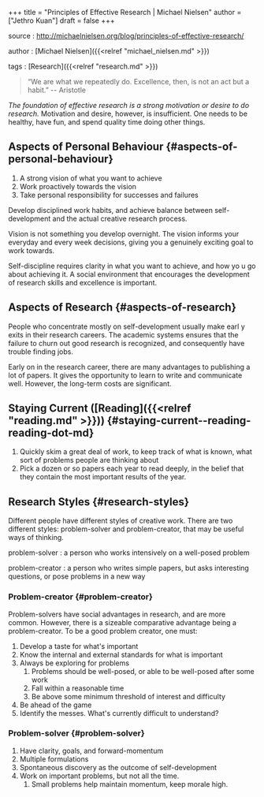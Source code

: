 +++
title = "Principles of Effective Research | Michael Nielsen"
author = ["Jethro Kuan"]
draft = false
+++

source
: <http://michaelnielsen.org/blog/principles-of-effective-research/>

author
: [Michael Nielsen]({{<relref "michael_nielsen.md" >}})

tags
: [Research]({{<relref "research.md" >}})

> “We are what we repeatedly do. Excellence, then, is not an act but a habit.” -- Aristotle

_The foundation of effective research is a strong motivation or desire to do
research._ Motivation and desire, however, is insufficient. One needs to be
healthy, have fun, and spend quality time doing other things.

## Aspects of Personal Behaviour {#aspects-of-personal-behaviour}

1.  A strong vision of what you want to achieve
2.  Work proactively towards the vision
3.  Take personal responsibility for successes and failures

Develop disciplined work habits, and achieve balance between self-development
and the actual creative research process.

Vision is not something you develop overnight. The vision informs your everyday
and every week decisions, giving you a genuinely exciting goal to work towards.

Self-discipline requires clarity in what you want to achieve, and how yo u go
about achieving it. A social environment that encourages the development of
research skills and excellence is important.

## Aspects of Research {#aspects-of-research}

People who concentrate mostly on self-development usually make earl y exits in
their research careers. The academic systems ensures that the failure to churn
out good research is recognized, and consequently have trouble finding jobs.

Early on in the research career, there are many advantages to publishing a lot
of papers. It gives the opportunity to learn to write and communicate well.
However, the long-term costs are significant.

## Staying Current ([Reading]({{<relref "reading.md" >}})) {#staying-current--reading-reading-dot-md}

1.  Quickly skim a great deal of work, to keep track of what is known, what sort
    of problems people are thinking about
2.  Pick a dozen or so papers each year to read deeply, in the belief that they
    contain the most important results of the year.

## Research Styles {#research-styles}

Different people have different styles of creative work. There are two different
styles: problem-solver and problem-creator, that may be useful ways of thinking.

problem-solver
: a person who works intensively on a well-posed
problem

problem-creator
: a person who writes simple papers, but asks
interesting questions, or pose problems in a new way

### Problem-creator {#problem-creator}

Problem-solvers have social advantages in research, and are more common.
However, there is a sizeable comparative advantage being a problem-creator. To
be a good problem creator, one must:

1.  Develop a taste for what's important
2.  Know the internal and external standards for what is important
3.  Always be exploring for problems
    1.  Problems should be well-posed, or able to be well-posed after some work
    2.  Fall within a reasonable time
    3.  Be above some minimum threshold of interest and difficulty
4.  Be ahead of the game
5.  Identify the messes. What's currently difficult to understand?

### Problem-solver {#problem-solver}

1.  Have clarity, goals, and forward-momentum
2.  Multiple formulations
3.  Spontaneous discovery as the outcome of self-development
4.  Work on important problems, but not all the time.
    1.  Small problems help maintain momentum, keep morale high.
